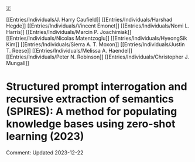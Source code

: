 [🇿](zotero://select/library/items/43JB77SY)

[[Entries/Individuals/J. Harry Caufield]] [[Entries/Individuals/Harshad Hegde]] [[Entries/Individuals/Vincent Emonet]] [[Entries/Individuals/Nomi L. Harris]] [[Entries/Individuals/Marcin P. Joachimiak]] [[Entries/Individuals/Nicolas Matentzoglu]] [[Entries/Individuals/HyeongSik Kim]] [[Entries/Individuals/Sierra A. T. Moxon]] [[Entries/Individuals/Justin T. Reese]] [[Entries/Individuals/Melissa A. Haendel]] [[Entries/Individuals/Peter N. Robinson]] [[Entries/Individuals/Christopher J. Mungall]] 
# Structured prompt interrogation and recursive extraction of semantics (SPIRES): A method for populating knowledge bases using zero-shot learning (2023)

Comment: Updated 2023-12-22

